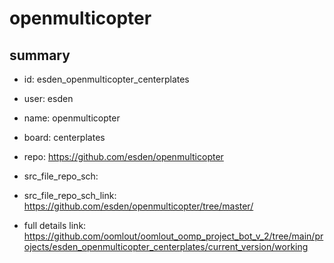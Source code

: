 # openmulticopter
 
## summary 
* id: esden_openmulticopter_centerplates
* user: esden
* name: openmulticopter
* board: centerplates
* repo: https://github.com/esden/openmulticopter



* src_file_repo_sch: 
* src_file_repo_sch_link: https://github.com/esden/openmulticopter/tree/master/
* full details link: https://github.com/oomlout/oomlout_oomp_project_bot_v_2/tree/main/projects/esden_openmulticopter_centerplates/current_version/working  






